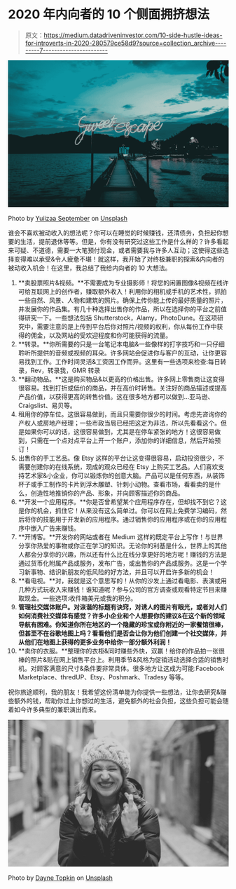 # 2020 年内向者的 10 个侧面拥挤想法

> 原文：<https://medium.datadriveninvestor.com/10-side-hustle-ideas-for-introverts-in-2020-280579ce58d9?source=collection_archive---------7----------------------->

![](img/7e25b27f64baabb7ed230556289cc645.png)

Photo by [Yuiizaa September](https://unsplash.com/@yuiizaa?utm_source=medium&utm_medium=referral) on [Unsplash](https://unsplash.com?utm_source=medium&utm_medium=referral)

谁会不喜欢被动收入的想法呢？你可以在睡觉的时候赚钱，还清债务，负担起你想要的生活，提前退休等等。但是，你有没有研究过这些工作是什么样的？许多看起来可疑、不道德，需要一大笔预付现金，或者需要我与许多人互动；这使得这些选择变得难以承受&令人疲惫不堪！就这样，我开始了对终极兼职的探索&内向者的被动收入机会！在这里，我总结了我给内向者的 10 大想法。

1.  **卖股票照片&视频。**不需要成为专业摄影师！将您的闲置图像&视频在线许可给互联网上的创作者，赚取额外收入！利用你的相机或手机的艺术性，抓拍一些自然、风景、人物和建筑的照片。确保上传你能上传的最好质量的照片，并发展你的作品集。有几十种选择出售你的作品，所以在选择你的平台之前值得研究一下。一些想法包括 Shutterstock，Alamy，PhotoDune。在这项研究中，需要注意的是上传到平台后你对照片/视频的权利，你从每份工作中获得的佣金，以及网站的受欢迎程度和你可能获得的流量。
2.  **转录。**你所需要的只是一台笔记本电脑&一些像样的打字技巧和一只仔细聆听所提供的音频或视频的耳朵。许多网站会促进你与客户的互动，让你更容易找到工作。工作时间灵活&工资因工作而异。这里有一些选项来检查:每日转录，Rev，转录我，GMR 转录
3.  **翻动物品。**这是购买物品&以更高的价格出售。许多网上零售商让这变得很容易。找到打折或低价的商品，并在高价时转售。关注好的商品描述或提高产品价值，以获得更高的转售价值。这在很多地方都可以做到…亚马逊、Craigslist、易贝等。
4.  租用你的停车位。这很容易做到，而且只需要你很少的时间。考虑先咨询你的产权人或房地产经理；一些市政当局已经把这定为非法，所以先看看这个。但是如果你可以的话，这很容易做到，尤其是在停车紧张的地方！这很容易做到，只需在一个点对点平台上开一个账户，添加你的详细信息，然后开始预订！
5.  出售你的手工艺品。像 Etsy 这样的平台让这变得很容易，启动投资很少，不需要创建你的在线系统，现成的观众已经在 Etsy 上购买工艺品。人们喜欢支持艺术家&小企业，你可以锻炼你的创意大脑。产品可以是任何东西，从装饰杯子或手工制作的卡片到浮木雕塑、针刺小动物。查看市场，看看卖的是什么，创造性地推销你的产品、形象，并向顾客描述你的商品。
6.  **开发一个应用程序。**你是否曾希望某个应用程序存在，但却找不到它？这是你的机会，抓住它！从来没有这么简单过。你可以在网上免费学习编码，然后将你的技能用于开发新的应用程序。通过销售你的应用程序或在你的应用程序中嵌入广告来赚钱。
7.  **开博客。**开发你的网站或者在 Medium 这样的既定平台上写作！与世界分享你热爱的事物或你正在学习的知识。无论你的利基是什么，世界上的其他人都会分享你的兴趣，所以还有什么比在线分享更好的地方呢！赚钱的方法是通过货币化附属产品或服务，发布广告，或出售你的产品或服务。这是一个学习新事物、结识新朋友的低风险的好方法，并且可以开启许多新的机会！
8.  **看电视。**对，我就是这个意思写的！从你的沙发上通过看电影、表演或用几种方式玩收入来赚钱！谁知道呢？参与公司的官方调查或观看特定节目来赚取现金。一些选项:收件箱美元或我的积分。
9.  **管理社交媒体账户。对诙谐的标题有诀窍，对诱人的图片有眼光，或者对人们如何消费社交媒体有感觉？许多小企业和个人想要你的建议&在这个新的领域导航有困难。你知道你所在地区的一个隐藏的珍宝或你附近的一家餐馆很棒，但甚至不在谷歌地图上吗？看看他们是否会让你为他们创建一个社交媒体，并从他们在地图上获得的更多业务中给你一部分额外利润！**
10.  **卖你的衣服。**整理你的衣柜&同时赚些外快，双赢！给你的作品拍一张很棒的照片&贴在网上销售平台上。利用季节&风格为促销活动选择合适的销售时机。对顾客满意的尺寸&条件要非常具体。很多地方让这成为可能:Facebook Marketplace、thredUP、Etsy、Poshmark、Tradesy 等等。

祝你旅途顺利，我的朋友！我希望这份清单能为你提供一些想法，让你去研究&赚些额外的钱，帮助你过上你想过的生活，避免额外的社会负担，这些负担可能会随着如今许多典型的兼职演出而来。

![](img/d11438b91c6da0a2dff86dd414d25fa0.png)

Photo by [Dayne Topkin](https://unsplash.com/@dtopkin1?utm_source=medium&utm_medium=referral) on [Unsplash](https://unsplash.com?utm_source=medium&utm_medium=referral)